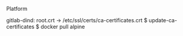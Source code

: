Platform

gitlab-dind:
 root.crt -> /etc/ssl/certs/ca-certificates.crt
 $ update-ca-certificates
 $ docker pull alpine
